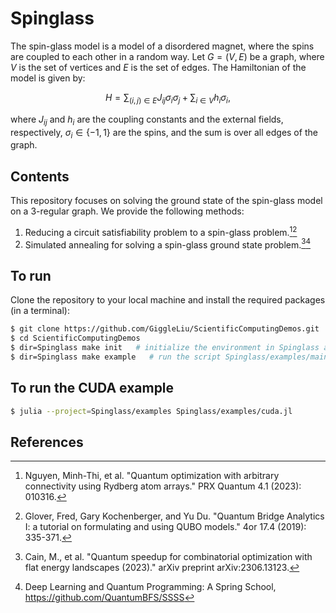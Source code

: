 # Spinglass

The spin-glass model is a model of a disordered magnet, where the spins are coupled to each other in a random way.
Let $G=(V,E)$ be a graph, where $V$ is the set of vertices and $E$ is the set of edges. The Hamiltonian of the model is given by:

```math
H = \sum_{(i,j)\in E}J_{ij}\sigma_i\sigma_j + \sum_{i\in V}h_i\sigma_i,
```
where $J_{ij}$ and $h_i$ are the coupling constants and the external fields, respectively, $\sigma_i\in\{-1,1\}$ are the spins, and the sum is over all edges of the graph.

## Contents

This repository focuses on solving the ground state of the spin-glass model on a 3-regular graph. We provide the following methods:

1. Reducing a circuit satisfiability problem to a spin-glass problem.[^Nguyen2023][^Glover2019]
2. Simulated annealing for solving a spin-glass ground state problem.[^Cain2023][^SSSS]

## To run

Clone the repository to your local machine and install the required packages (in a terminal):

```bash
$ git clone https://github.com/GiggleLiu/ScientificComputingDemos.git
$ cd ScientificComputingDemos
$ dir=Spinglass make init   # initialize the environment in Spinglass and Spinglass/examples
$ dir=Spinglass make example   # run the script Spinglass/examples/main.jl
```

## To run the CUDA example

```bash
$ julia --project=Spinglass/examples Spinglass/examples/cuda.jl
```

## References
[^SSSS]: Deep Learning and Quantum Programming: A Spring School, https://github.com/QuantumBFS/SSSS
[^Cain2023]: Cain, M., et al. "Quantum speedup for combinatorial optimization with flat energy landscapes (2023)." arXiv preprint arXiv:2306.13123.
[^Nguyen2023]: Nguyen, Minh-Thi, et al. "Quantum optimization with arbitrary connectivity using Rydberg atom arrays." PRX Quantum 4.1 (2023): 010316.
[^Glover2019]: Glover, Fred, Gary Kochenberger, and Yu Du. "Quantum Bridge Analytics I: a tutorial on formulating and using QUBO models." 4or 17.4 (2019): 335-371.
